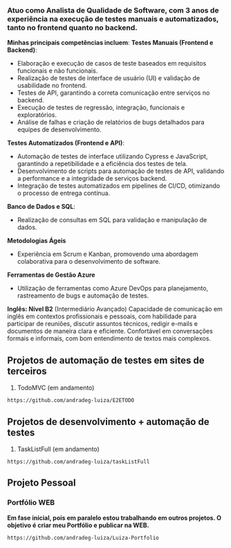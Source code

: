 ### Atuo como Analista de Qualidade de Software, com 3 anos de experiência na execução de testes manuais e automatizados, tanto no frontend quanto no backend.

**Minhas principais competências incluem**: 
**Testes Manuais (Frontend e Backend)**: 
- Elaboração e execução de casos de teste baseados em requisitos funcionais e não funcionais. 
- Realização de testes de interface de usuário (UI) e validação de usabilidade no frontend. 
- Testes de API, garantindo a correta comunicação entre serviços no backend. 
- Execução de testes de regressão, integração, funcionais e exploratórios. 
- Análise de falhas e criação de relatórios de bugs detalhados para equipes de desenvolvimento. 

**Testes Automatizados (Frontend e API)**: 
- Automação de testes de interface utilizando Cypress e JavaScript, garantindo a repetibilidade e a eficiência dos testes de tela. 
- Desenvolvimento de scripts para automação de testes de API, validando a performance e a integridade de serviços backend. 
- Integração de testes automatizados em pipelines de CI/CD, otimizando o processo de entrega contínua. 

**Banco de Dados e SQL**: 
- Realização de consultas em SQL para validação e manipulação de dados. 

**Metodologias Ágeis**
- Experiência em Scrum e Kanban, promovendo uma abordagem colaborativa para o desenvolvimento de software.

**Ferramentas de Gestão Azure**
- Utilização de ferramentas como Azure DevOps para planejamento, rastreamento de bugs e automação de testes.

**Inglês: Nível B2** (Intermediário Avançado) 
Capacidade de comunicação em inglês em contextos profissionais e pessoais, com habilidade para participar de reuniões, discutir assuntos técnicos, redigir e-mails e documentos de maneira clara e eficiente. Confortável em conversações formais e informais, com bom entendimento de textos mais complexos. 

## Projetos de automação de testes em sites de terceiros

1. TodoMVC (em andamento)
```
https://github.com/andradeg-luiza/E2ETODO
```
## Projetos de desenvolvimento + automação de testes

1.  TaskListFull (em andamento)
```
https://github.com/andradeg-luiza/taskListFull
```

## Projeto Pessoal
### Portfólio WEB 
**Em fase inicial, pois em paralelo estou trabalhando em outros projetos. O objetivo é criar meu Portfólio e publicar na WEB.**
```
https://github.com/andradeg-luiza/Luiza-Portfolio
```

